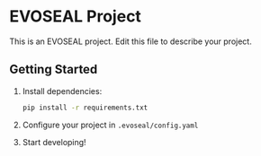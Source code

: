 # EVOSEAL Project

This is an EVOSEAL project. Edit this file to describe your project.

## Getting Started

1. Install dependencies:
   ```bash
   pip install -r requirements.txt
   ```

2. Configure your project in `.evoseal/config.yaml`

3. Start developing!
